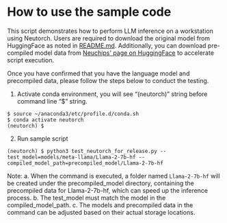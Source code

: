 How to use the sample code
==========================

This script demonstrates how to perform LLM inference on a workstation using Neutorch. Users are required to download the original model from HuggingFace as noted in [README.md](https://github.com/neuchips-support/neuchips-sdk/blob/main/neutorch/README.md). Additionally, you can download pre-compiled model data from [Neuchips' page on HuggingFace](https://huggingface.co/neuchips) to accelerate script execution.

Once you have confirmed that you have the language model and precompiled data, please follow the steps below to conduct the testing.

1. Activate conda environment, you will see “(neutorch)” string before command line “$” string.
```
$ source ~/anaconda3/etc/profile.d/conda.sh
$ conda activate neutorch
(neutorch) $
```

2. Run sample script
```
(neutorch) $ python3 test_neutorch_for_release.py --test_model=models/meta-llama/Llama-2-7b-hf --compiled_model_path=precompiled_model/Llama-2-7b-hf
```

Note:
a. When the command is executed, a folder named `Llama-2-7b-hf` will be created under the precompiled_model directory, containing the precompiled data for Llama-2-7b-hf, which can speed up the inference process.
b. The test_model must match the model in the compiled_model_path.
c. The models and precompiled data in the command can be adjusted based on their actual storage locations.
